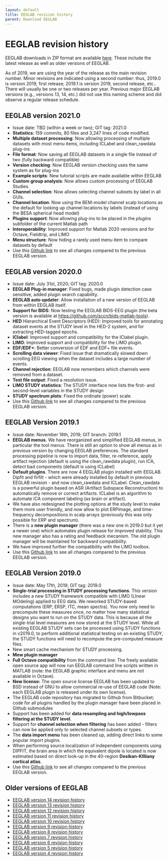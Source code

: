 ```yaml
---
layout: default
title: EEGLAB revision history
parent: Download EEGLAB
---
```

EEGLAB revision history
===
EEGLAB downloads in ZIP format are available [here](https://sccn.ucsd.edu/eeglab/download.php). 
These include the latest release as well as older versions of EEGLAB.

As of 2019, we are using the year of the release as the main revision number. 
Minor revisions are indicated using a second number: thus,
2019.0 is version 2019, first release; 2019.1 is version 2019, second release, etc..
There will usually be one or two releases per year. 
Previous major EEGLAB versions (e.g., versions 13, 14, etc.) did not use this naming scheme and did observe a regular release schedule.

## EEGLAB version 2021.0

- Issue date: TBD (within a week or two); GIT tag: 2021.0
- **Statistics**: 159 commits, 80 files and 3,247 lines of code modified.
- **Multiple dataset processing**: Now allowing processing of multiple datasets with most menu items, including ICLabel and clean_rawdata plug-ins
- **File format**: Now saving all EEGLAB datasets in a single file instead of two (fully backward compatible)
- **Version checking**: Now EEGLAB version checking uses the same system as  for plug-ins
- **Example scripts**: New tutorial scripts are made available within EEGLAB
- **Custom group analysis**: Now allows custom processing of EEGLAB Studies.
- **Channel selection**: Now allows selecting channel subsets by label in all GUIs.
- **Channel location**: Now using the BEM-model channel scalp locations as the default for looking up channel locations by labels (instead of using the BESA spherical head model)
- **Plugins support**: Now allowing plug-ins to be placed in the *plugins* subfolder of the current Matlab path
- **Interoperability**: Improved support for Matlab 2020 versions and for Octave, Fieldtrip, and LIMO
- **Menu structure**: Now hiding a rarely used menu item to compare datasets by default
- Use this [Github link](https://github.com/sccn/eeglab/compare/eeglab2020.0..eeglab2020.1) to see all changes compared to the previous EEGLAB version.

## EEGLAB version 2020.0

-   Issue date: July 31st, 2020; GIT tag: 2020.0
-   <b>EEGLAB Plug-in manager</b>: Fixed bugs, made plugin detection
    case sensitive, added plugin search capability.
-   <b>EEGLAB auto updater</b>: Allow installation of a new version of
    EEGLAB from within EEGLAB itself.
-   <b>Support for BIDS</b>: Now testing the EEGLAB BIDS-EEG plugin
    (the beta version is available at
    <https://github.com/sccn/bids-matlab-tools>).
-   <b>HED</b> Hierarchical Event Descriptors (HED): Improved tools for
    annotating dataset events at the STUDY level in the HED-2 system,
    and for extracting HED-tagged epochs.
-   <b>IClabel</b>: Improved support and compatibility for the IClabel
    plugin.
-   <b>LIMO</b>: Improved support and compatibility for the LIMO
    plugin.
-   <b>EDF/EDF+</b>: Better conversion of EDF and EDF+ file events.
-   <b>Scrolling data viewer</b>: Fixed issue that dramatically slowed
    down scrolling EEG viewing when the dataset includes a large number
    of events.
-   <b>Channel rejection</b>: EEGLAB now remembers which channels were
    removed from a dataset.
-   <b>Test file output</b>: Fixed a resolution issue.
-   <b>LIMO STUDY statistics</b>: The STUDY interface now lists the
    first- and second-level variables in the STUDY design
-   <b>STUDY spectrum plots</b>: Fixed the ordinate (power) scale.
-   Use this [Github link](https://github.com/sccn/eeglab/compare/eeglab2019.1..eeglab2020.0) to see all changes compared to the previous EEGLAB version.

## EEGLAB Version 2019.1

-   Issue date: November 18th, 2019; GIT branch: 2019.1
-   <b>EEGLAB menus</b>. We have reorganized and simplified EEGLAB
    menus, in particular the tool menus. There is still an option to
    show all menus as in previous version by changing EEGLAB
    preferences. The standard processing pipeline is now to import data,
    filter, re-reference, apply artifact rejection (default is using the
    clean\_rawdata plugin), run ICA, detect bad components (default is
    using ICLabel)
-   <b>Default plugins</b>. There are now 4 EEGLAB plugin installed with
    EEGLAB. Dipfit and firfilt - which were already installed by default
    in previous EEGLAB revision - and now clean\_rawdata and ICLabel.
    Clean\_rawdata is a powerful plugin based on ASR (Artifact Subspace
    Reconstruction) to automatically remove or correct artifacts.
    ICLabel is an algorithm to automate ICA component labeling (as brain
    or artifact).
-   We have also redesigned the plotting options at the study level to
    make them more user friendly, and now allow to plot ERPimage, and
    time-frequency decompositions in scalp arrays (previously this was
    only possible for ERP and spectrum).
-   There is a <b>new plugin manager</b> (there was a new one in 2019.0
    but it yet a newer one) which automates plugin release for improved
    stability. This new manager also has a rating and feedback mecanism.
    The old plugin manager will be maintained for backward
    compatibility.
-   We have improved further the compatibility with the LIMO toolbox.
-   Use this [Github link](https://github.com/sccn/eeglab/compare/eeglab2019..eeglab2019.1) to see all changes compared to the previous EEGLAB version.

## EEGLAB Version 2019.0

-   Issue date: May 17th, 2019; GIT tag: 2019.0
-   <b>Single-trial processing in STUDY processing functions</b>. This
    version includes a new STUDY framework compatible with LIMO (LInear
    MOdeling) applied to EEG data. We reworked
    STUDY-based computations (ERP, ERSP, ITC, mean spectra). You now
    only need to precompute these measures once, no matter how many
    statistical designs you want to run on the STUDY data. This is
    because all the single-trial level measures are now stored at the
    STUDY level. While all existing EEGLAB STUDY sets can be processed
    using STUDY functions in v2019.0, to perform additional statistical
    testing on an existing STUDY, the STUDY functions will need to
    recompute the pre-computed measure files.
-   New smart cache mechanism for STUDY processing.
-   <b>Mew plugin manager</b>
-   <b>Full Octave compatibility</b> from the command line: The freely
    available open source app will now run EEGLAB command
    line scripts written in MATLAB (note: the EEGLAB graphic interface
    and menu are not available in Octave).
-   <b>New license:</b> The open source license EEGLAB has been updated
    to BSD instead of GNU to allow commercial re-use of EEGLAB
    code (Note: each EEGLAB plugin is released under its own license).
-   The EEGLAB code repository has migrated to Github from
    Bitbucket; code for all plugins handled by the plugin manager have
    been placed in Github submodules
-   Support has been added for <b>data resampling and high/lowpass
    filtering at the STUDY level</b>.
-   Support for <b>channel selection when filtering</b> has been added -
    filters can now be applied only to selected channel subsets or
    types.
-   The <b>data import menu</b> has been cleaned up, adding direct links
    to some popular import plugins.
-   When performing source localization of independent components using
    DIPFIT, the brain area in which the equivalent dipole is located is
    now estimated based on direct look-up in the 40-region
    <b>Desikan-KIlliany cortical atlas</b>.
-   Use this [Github link](https://github.com/sccn/eeglab/compare/eeglab14..eeglab2019) to see all changes compared to the previous EEGLAB version.

Older versions of EEGLAB
---
- [EEGLAB version 14 revision history](https://sccn.ucsd.edu/wiki/EEGLAB_revision_history_version_14)
- [EEGLAB version 13 revision history](https://sccn.ucsd.edu/wiki/EEGLAB_revision_history_version_13)
- [EEGLAB version 12 revision history](https://sccn.ucsd.edu/wiki/EEGLAB_revision_history_version_12)
- [EEGLAB version 11 revision history](https://sccn.ucsd.edu/wiki/EEGLAB_revision_history_version_11)
- [EEGLAB version 10 revision history](https://sccn.ucsd.edu/wiki/EEGLAB_revision_history_version_10)
- [EEGLAB version 9 revision history](https://sccn.ucsd.edu/wiki/EEGLAB_revision_history_version_9)
- [EEGLAB version 8 revision history](https://sccn.ucsd.edu/wiki/EEGLAB_revision_history_version_8)
- [EEGLAB version 7 revision history](https://sccn.ucsd.edu/wiki/EEGLAB_revision_history_version_7)
- [EEGLAB version 6 revision history](https://sccn.ucsd.edu/wiki/EEGLAB_revision_history_version_6)
- [EEGLAB version 5 revision history](https://sccn.ucsd.edu/wiki/EEGLAB_revision_history_version_5)
- [EEGLAB version 4 revision history](https://sccn.ucsd.edu/wiki/EEGLAB_revision_history_version_4)
